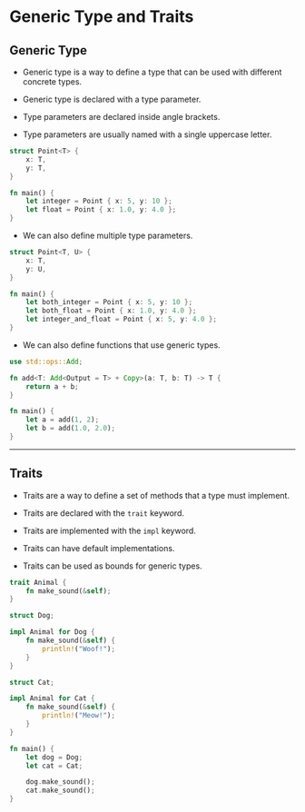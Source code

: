 # Generic Type and Traits

## Generic Type

- Generic type is a way to define a type that can be used with different concrete types.

- Generic type is declared with a type parameter.

- Type parameters are declared inside angle brackets.

- Type parameters are usually named with a single uppercase letter.


```rust
struct Point<T> {
    x: T,
    y: T,
}

fn main() {
    let integer = Point { x: 5, y: 10 };
    let float = Point { x: 1.0, y: 4.0 };
}
```

- We can also define multiple type parameters.

```rust
struct Point<T, U> {
    x: T,
    y: U,
}

fn main() {
    let both_integer = Point { x: 5, y: 10 };
    let both_float = Point { x: 1.0, y: 4.0 };
    let integer_and_float = Point { x: 5, y: 4.0 };
}
```

- We can also define functions that use generic types.

```rust
use std::ops::Add;

fn add<T: Add<Output = T> + Copy>(a: T, b: T) -> T {
    return a + b;
}

fn main() {
    let a = add(1, 2);
    let b = add(1.0, 2.0);
}
```

---

## Traits

- Traits are a way to define a set of methods that a type must implement.

- Traits are declared with the `trait` keyword.

- Traits are implemented with the `impl` keyword.

- Traits can have default implementations.

- Traits can be used as bounds for generic types.

```rust
trait Animal {
    fn make_sound(&self);
}

struct Dog;

impl Animal for Dog {
    fn make_sound(&self) {
        println!("Woof!");
    }
}

struct Cat;

impl Animal for Cat {
    fn make_sound(&self) {
        println!("Meow!");
    }
}

fn main() {
    let dog = Dog;
    let cat = Cat;

    dog.make_sound();
    cat.make_sound();
}
```